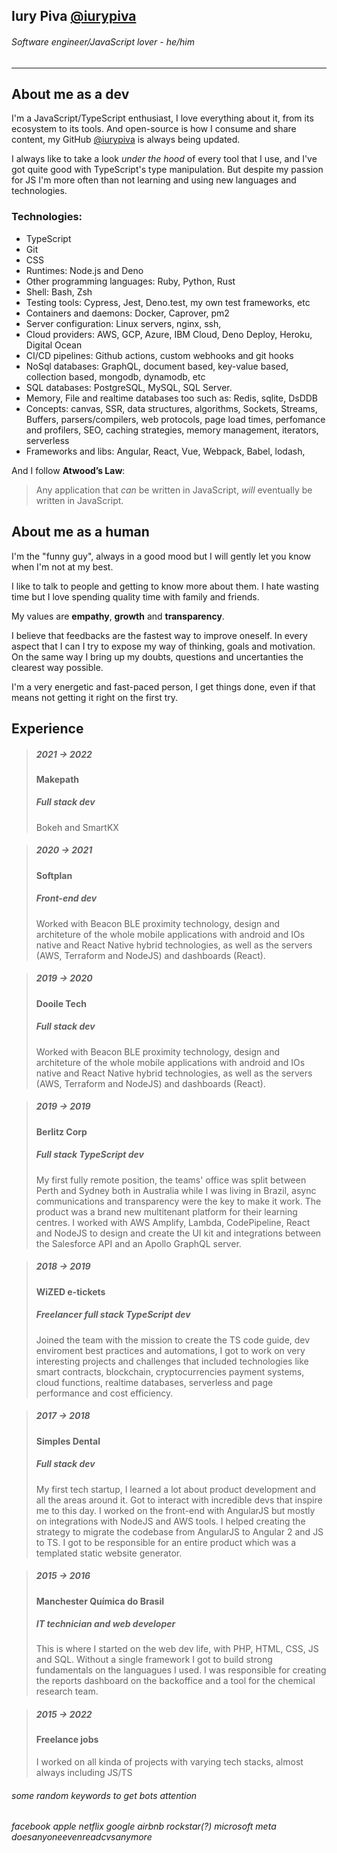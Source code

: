 ## Iury Piva [@iurypiva](https://github.com/iurypiva)

###### Software engineer/JavaScript lover - he/him

---

## About me as a dev

I'm a JavaScript/TypeScript enthusiast, I love everything about it, from its
ecosystem to its tools. And open-source is how I consume and share content, my
GitHub [@iurypiva](https://github.com/iurypiva) is always being updated.

I always like to take a look _under the hood_ of every tool that I use, and I've
got quite good with TypeScript's type manipulation. But despite my passion for
JS I'm more often than not learning and using new languages and technologies.

### Technologies:

- TypeScript
- Git
- CSS
- Runtimes: Node.js and Deno
- Other programming languages: Ruby, Python, Rust
- Shell: Bash, Zsh
- Testing tools: Cypress, Jest, Deno.test, my own test frameworks, etc
- Containers and daemons: Docker, Caprover, pm2
- Server configuration: Linux servers, nginx, ssh,
- Cloud providers: AWS, GCP, Azure, IBM Cloud, Deno Deploy, Heroku, Digital
  Ocean
- CI/CD pipelines: Github actions, custom webhooks and git hooks
- NoSql databases: GraphQL, document based, key-value based, collection based,
  mongodb, dynamodb, etc
- SQL databases: PostgreSQL, MySQL, SQL Server.
- Memory, File and realtime databases too such as: Redis, sqlite, DsDDB
- Concepts: canvas, SSR, data structures, algorithms, Sockets, Streams, Buffers,
  parsers/compilers, web protocols, page load times, perfomance and profilers,
  SEO, caching strategies, memory management, iterators, serverless
- Frameworks and libs: Angular, React, Vue, Webpack, Babel, lodash,

And I follow **Atwood’s Law**:

> Any application that _can_ be written in JavaScript, _will_ eventually be
> written in JavaScript.

## About me as a human

I'm the "funny guy", always in a good mood but I will gently let you know when
I'm not at my best.

I like to talk to people and getting to know more about them. I hate wasting
time but I love spending quality time with family and friends.

My values are **empathy**, **growth** and **transparency**.

I believe that feedbacks are the fastest way to improve oneself. In every aspect
that I can I try to expose my way of thinking, goals and motivation. On the same
way I bring up my doubts, questions and uncertanties the clearest way possible.

I'm a very energetic and fast-paced person, I get things done, even if that
means not getting it right on the first try.

## Experience

> ##### 2021 -> 2022
>
> #### Makepath
>
> ##### Full stack dev
>
> Bokeh and SmartKX

> ##### 2020 -> 2021
>
> #### Softplan
>
> ##### Front-end dev
>
> Worked with Beacon BLE proximity technology, design and architeture of the
> whole mobile applications with android and IOs native and React Native hybrid
> technologies, as well as the servers (AWS, Terraform and NodeJS) and
> dashboards (React).

> ##### 2019 -> 2020
>
> #### Dooile Tech
>
> ##### Full stack dev
>
> Worked with Beacon BLE proximity technology, design and architeture of the
> whole mobile applications with android and IOs native and React Native hybrid
> technologies, as well as the servers (AWS, Terraform and NodeJS) and
> dashboards (React).

> ##### 2019 -> 2019
>
> #### Berlitz Corp
>
> ##### Full stack TypeScript dev
>
> My first fully remote position, the teams' office was split between Perth and
> Sydney both in Australia while I was living in Brazil, async communications
> and transparency were the key to make it work. The product was a brand new
> multitenant platform for their learning centres. I worked with AWS Amplify,
> Lambda, CodePipeline, React and NodeJS to design and create the UI kit and
> integrations between the Salesforce API and an Apollo GraphQL server.

> ##### 2018 -> 2019
>
> #### WiZED e-tickets
>
> ##### Freelancer full stack TypeScript dev
>
> Joined the team with the mission to create the TS code guide, dev enviroment
> best practices and automations, I got to work on very interesting projects and
> challenges that included technologies like smart contracts, blockchain,
> cryptocurrencies payment systems, cloud functions, realtime databases,
> serverless and page performance and cost efficiency.

> ##### 2017 -> 2018
>
> #### Simples Dental
>
> ##### Full stack dev
>
> My first tech startup, I learned a lot about product development and all the
> areas around it. Got to interact with incredible devs that inspire me to this
> day. I worked on the front-end with AngularJS but mostly on integrations with
> NodeJS and AWS tools. I helped creating the strategy to migrate the codebase
> from AngularJS to Angular 2 and JS to TS. I got to be responsible for an
> entire product which was a templated static website generator.

> ##### 2015 -> 2016
>
> #### Manchester Química do Brasil
>
> ##### IT technician and web developer
>
> This is where I started on the web dev life, with PHP, HTML, CSS, JS and SQL.
> Without a single framework I got to build strong fundamentals on the
> languagues I used. I was responsible for creating the reports dashboard on the
> backoffice and a tool for the chemical research team.

> ##### 2015 -> 2022
>
> #### Freelance jobs
>
> I worked on all kinda of projects with varying tech stacks, almost always
> including JS/TS

###### some random keywords to get bots attention

###### facebook apple netflix google airbnb rockstar(?) microsoft meta doesanyoneevenreadcvsanymore
